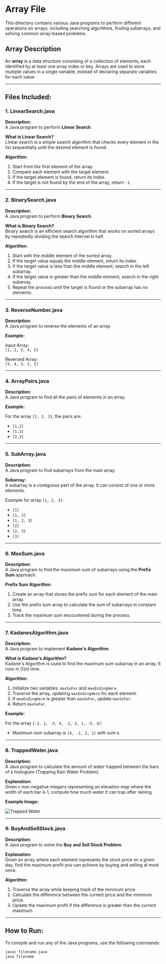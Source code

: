 # Array File

This directory contains various Java programs to perform different operations on arrays, including searching algorithms, finding subarrays, and solving common array-based problems.

## Array Description

An **array** is a data structure consisting of a collection of elements, each identified by at least one array index or key. Arrays are used to store multiple values in a single variable, instead of declaring separate variables for each value.

---

## Files Included:

### 1. **LinearSearch.java**

**Description:**  
A Java program to perform **Linear Search**.

**What is Linear Search?**  
Linear search is a simple search algorithm that checks every element in the list sequentially until the desired element is found.

**Algorithm:**
1. Start from the first element of the array.
2. Compare each element with the target element.
3. If the target element is found, return its index.
4. If the target is not found by the end of the array, return `-1`.

---

### 2. **BinarySearch.java**

**Description:**  
A Java program to perform **Binary Search**.

**What is Binary Search?**  
Binary search is an efficient search algorithm that works on sorted arrays by repeatedly dividing the search interval in half.

**Algorithm:**
1. Start with the middle element of the sorted array.
2. If the target value equals the middle element, return its index.
3. If the target value is less than the middle element, search in the left subarray.
4. If the target value is greater than the middle element, search in the right subarray.
5. Repeat the process until the target is found or the subarray has no elements.

---

### 3. **ReverseNumber.java**

**Description:**  
A Java program to reverse the elements of an array.

**Example:**

Input Array:  
`[1, 2, 3, 4, 5]`

Reversed Array:  
`[5, 4, 3, 2, 1]`

---

### 4. **ArrayPairs.java**

**Description:**  
A Java program to find all the pairs of elements in an array.

**Example:**

For the array `[1, 2, 3]`, the pairs are:
- `[1,2]`
- `[1,3]`
- `[2,3]`


---

### 5. **SubArray.java**

**Description:**  
A Java program to find subarrays from the main array.

**Subarray:**  
A subarray is a contiguous part of the array. It can consist of one or more elements.

Example for array `[1, 2, 3]`:
- `[1]`
- `[1, 2]`
- `[1, 2, 3]`
- `[2]`
- `[2, 3]`
- `[3]`

---

### 6. **MaxSum.java**

**Description:**  
A Java program to find the maximum sum of subarrays using the **Prefix Sum** approach.

**Prefix Sum Algorithm:**  
1. Create an array that stores the prefix sum for each element of the main array.
2. Use the prefix sum array to calculate the sum of subarrays in constant time.
3. Track the maximum sum encountered during the process.

---

### 7. **KadanesAlgorithm.java**

**Description:**  
A Java program to implement **Kadane's Algorithm**.

**What is Kadane's Algorithm?**  
Kadane's Algorithm is used to find the maximum sum subarray in an array. It runs in O(n) time.

**Algorithm:**
1. Initialize two variables: `maxSoFar` and `maxEndingHere`.
2. Traverse the array, updating `maxEndingHere` for each element.
3. If `maxEndingHere` is greater than `maxSoFar`, update `maxSoFar`.
4. Return `maxSoFar`.

**Example:**

For the array `[-2, 1, -3, 4, -1, 2, 1, -5, 4]`:
- Maximum sum subarray is `[4, -1, 2, 1]` with sum `6`.

---

### 8. **TrappedWater.java**

**Description:**  
A Java program to calculate the amount of water trapped between the bars of a histogram (Trapping Rain Water Problem).

**Explanation:**  
Given `n` non-negative integers representing an elevation map where the width of each bar is 1, compute how much water it can trap after raining.

**Example Image:**

![Trapped Water](images/trapped-water.png)

---

### 9. **BuyAndSellStock.java**

**Description:**  
A Java program to solve the **Buy and Sell Stock Problem**.

**Explanation:**  
Given an array where each element represents the stock price on a given day, find the maximum profit you can achieve by buying and selling at most once.

**Algorithm:**
1. Traverse the array while keeping track of the minimum price.
2. Calculate the difference between the current price and the minimum price.
3. Update the maximum profit if the difference is greater than the current maximum.

---

## How to Run:

To compile and run any of the Java programs, use the following commands:

```bash
javac filename.java
java filename
